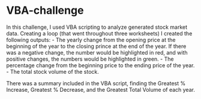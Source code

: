 # VBA-challenge

   In this challenge, I used VBA scripting to analyze generated stock market data. Creating a loop (that went throughout three worksheets) I created the following outputs: 
        - The yearly change from the opening price at the beginning of the year to the closing prince at the end of the year. If there was a negative change, the             number would be highlighted in red, and with positive changes, the numbers would be highlighted in green.
        - The percentage change from the beginning price to the ending price of the year. 
        - The total stock volume of the stock. 
        
   There was a summary included in the VBA script, finding the Greatest % Increase, Greatest % Decrease, and the Greatest Total Volume of each year. 

 
